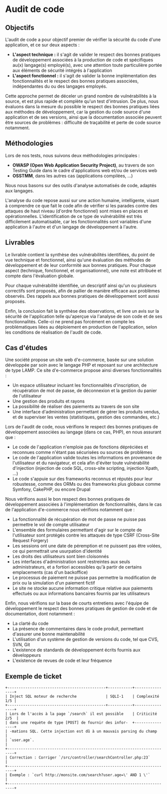 Audit de code
=============

Objectifs
---------
L'audit de code a pour objectif premier de vérifier la sécurité du code d'une application,
et ce sur deux aspects :

- **L'aspect technique :** il s'agit de valider le respect des bonnes pratiques de développement associées à la production de code et spécifiques au(x) langage(s) employé(s), avec une attention toute particulière portée aux éléments de sécurité intégrés à l'application
- **L'aspect fonctionnel :** il s'agit de valider la bonne implémentation des fonctionnalités et le respect des bonnes pratiques associées, indépendantes du ou des langages employés.

Cette approche permet de déceler un grand nombre de vulnérabilités à la source, et est plus rapide et complète qu'un test d'intrusion. De plus, nous évaluons dans la mesure du possible le respect des bonnes pratiques liées aux méthodes de développement, car la gestion du code source d'une application et de ses versions, ainsi que la documentation associée peuvent être sources de problèmes : difficulté de traçabilité et perte de code source notamment.

Méthodologies
-------------
Lors de nos tests, nous suivons deux méthodologies principales :

- **OWASP (Open Web Application Security Project)**, au travers de son Testing Guide dans le cadre d'applications web et/ou de services web
- **OSSTMM**, dans les autres cas (applications compilées, ...)

Nous nous basons sur des outils d'analyse automatisés de code, adaptés aux langages.

L'analyse du code repose aussi sur une action humaine, intelligente, visant à comprendre ce que fait le code afin de vérifier si les parades contre des attaques de haut niveau (d'ordre fonctionnel) sont mises en places et opérationnelles. L'identification de ce type de vulnérabilité est très difficilement automatisable, car les fonctionnalités sont variables d'une application à l'autre et d'un langage de développement à l'autre.

Livrables
---------
Le livrable contient la synthèse des vulnérabilités identifiées, du point de vue technique et fonctionnel, ainsi qu'une évaluation des méthodes de développement et de leur conformité aux bonnes pratiques. Pour chaque aspect (technique, fonctionnel, et organisationnel), une note est attribuée et compte dans l'évaluation globale.

Pour chaque vulnérabilité identifiée, un descriptif ainsi qu'un ou plusieurs correctifs sont proposés, afin de pallier de manière efficace aux problèmes observés. Des rappels aux bonnes pratiques de développement sont aussi proposés.

Enfin, la conclusion fait la synthèse des observations, et livre un avis sur la sécurité de l'application telle qu'aperçue via l'analyse de son code et de ses fonctionnalités. Celle-ci ne prend pas forcément en compte les problématiques liées au déploiement en production de l'application, selon les conditions de réalisation de l'audit de code.

Cas d'études
------------
Une société propose un site web d'e-commerce, basée sur une solution développée par soin avec le langage PHP et reposant sur une architecture de type LAMP. Ce site d'e-commerce propose ainsi diverses fonctionnalités :

- Un espace utilisateur incluant les fonctionnalités d'inscription, de récupération de mot de passe, de déconnexion et la gestion du panier de l'utilisateur
- Une gestion des produits et rayons
- La possibilité de réaliser des paiements au travers de son site
- Une interface d'administration permettant de gérer les produits vendus, et de superviser les ventes (statistiques, gestion des commandes, etc.)

Lors de l'audit de code, nous vérifions le respect des bonnes pratiques de développement associées au langage (dans ce cas, PHP), en nous assurant que :

- Le code de l'application n'emploie pas de fonctions dépréciées et reconnues comme n'étant pas sécurisées ou sources de problèmes
- Le code de l'application valide toutes les informations en provenance de l'utilisateur et du navigateur, et cela afin d'éviter toute vulnérabilité d'injection (injection de code SQL, cross-site scripting, injection Xpath, ...)
- Le code s'appuie sur des frameworks reconnus et réputés pour leur robustesse, comme des ORMs ou des frameworks plus globaux comme Symfony, CakePHP, ou encore Drupal

Nous vérifions aussi le bon respect des bonnes pratiques de développement associées à l'implémentation de fonctionnalités, dans le cas de l'application d'e-commerce nous vérifions notamment que :

- La fonctionnalité de récupération de mot de passe ne puisse pas permettre le vol de compte utilisateur
- L'ensemble des formulaires permettant d'agir sur le compte de l'utilisateur sont protégés contre les attaques de type CSRF (Cross-Site Request Forgery)
- Les sessions ont une date de péremption et ne puissent pas être volées, ce qui permettrait une usurpation d'identité
- Les droits des utilisateurs sont bien cloisonnés
- Les interfaces d'administration sont restreintes aux seuls administrateurs, et a fortiori accessibles qu'à partir de certains emplacements (cas d'un backoffice)
- Le processus de paiement ne puisse pas permettre la modification de prix ou la simulation d'un paiement fictif
- Le site ne stocke aucune information critique relative aux paiements effectués ou aux informations bancaires fournis par les utilisateurs


Enfin, nous vérifions sur la base de courts entretiens avec l'équipe de développement le respect des bonnes pratiques de gestion de code et de documentation, dont notamment :
- La clarté du code
- La présence de commentaires dans le code produit, permettant d'assurer une bonne maintenabilité
- L'utilisation d'un système de gestion de versions du code, tel que CVS, SVN, Git
- L'existence de standards de développement écrits fournis aux développeurs
- L'existence de revues de code et leur fréquence

Exemple de ticket
-----------------

``` 
+--------------------------------------------+-----------+----------------+
| Inject SQL moteur de recherche             | SQLI-1    | Complexité 1/5 |
+--------------------------------------------+-----------+----------------+
| Lors de l'accès à la page `/search` il est possible    | Criticité 2/5  |
| dans une requète de type [POST] de fournir des infor-  +----------------+
| -mations SQL. Cette injection est dû à un mauvais parsing du champ      |
| `user.age`.                                                             |
+-------------------------------------------------------------------------+
| Correction : Corriger `/src/controller/searchController.php:23`         |
+-------------------------------------------------------------------------+
| Exemple : `curl http://monsite.com/search?user.age=\' AND 1 \'`         |
+-------------------------------------------------------------------------+
```












